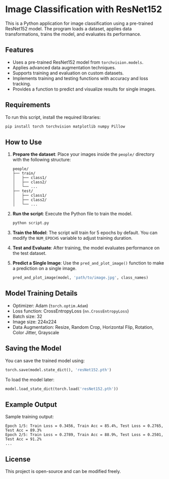 # Image Classification with ResNet152

This is a Python application for image classification using a pre-trained ResNet152 model. The program loads a dataset, applies data transformations, trains the model, and evaluates its performance.

## Features
- Uses a pre-trained ResNet152 model from `torchvision.models`.
- Applies advanced data augmentation techniques.
- Supports training and evaluation on custom datasets.
- Implements training and testing functions with accuracy and loss tracking.
- Provides a function to predict and visualize results for single images.

## Requirements
To run this script, install the required libraries:

```bash
pip install torch torchvision matplotlib numpy Pillow
```

## How to Use

1. **Prepare the dataset**: Place your images inside the `people/` directory with the following structure:
   ```
   people/
   ├── train/
   │   ├── class1/
   │   ├── class2/
   │   └── ...
   ├── test/
   │   ├── class1/
   │   ├── class2/
   │   └── ...
   ```

2. **Run the script**: Execute the Python file to train the model.
   ```bash
   python script.py
   ```

3. **Train the Model**: The script will train for 5 epochs by default. You can modify the `NUM_EPOCHS` variable to adjust training duration.

4. **Test and Evaluate**: After training, the model evaluates performance on the test dataset.

5. **Predict a Single Image**: Use the `pred_and_plot_image()` function to make a prediction on a single image.
   ```python
   pred_and_plot_image(model, 'path/to/image.jpg', class_names)
   ```

## Model Training Details
- Optimizer: Adam (`torch.optim.Adam`)
- Loss function: CrossEntropyLoss (`nn.CrossEntropyLoss`)
- Batch size: 32
- Image size: 224x224
- Data Augmentation: Resize, Random Crop, Horizontal Flip, Rotation, Color Jitter, Grayscale

## Saving the Model
You can save the trained model using:
```python
torch.save(model.state_dict(), 'resNet152.pth')
```
To load the model later:
```python
model.load_state_dict(torch.load('resNet152.pth'))
```

## Example Output
Sample training output:
```
Epoch 1/5: Train Loss = 0.3456, Train Acc = 85.4%, Test Loss = 0.2765, Test Acc = 89.3%
Epoch 2/5: Train Loss = 0.2789, Train Acc = 88.9%, Test Loss = 0.2501, Test Acc = 91.2%
...
```

## License
This project is open-source and can be modified freely.


